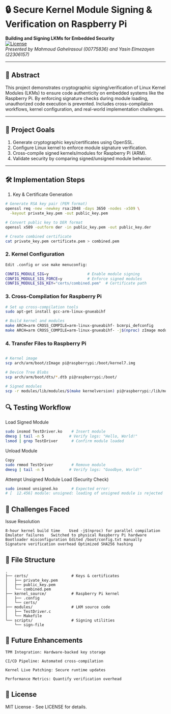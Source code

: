 # 🔒 Secure Kernel Module Signing & Verification on Raspberry Pi  
**Building and Signing LKMs for Embedded Security**  
[![License](https://img.shields.io/badge/License-MIT-blue.svg)](LICENSE)  
*Presented by Mahmoud Gahelrasoul (00775836) and Yasin Elmezayen (22306157)*  

---

## 📜 Abstract  
This project demonstrates cryptographic signing/verification of Linux Kernel Modules (LKMs) to ensure code authenticity on embedded systems like the Raspberry Pi. By enforcing signature checks during module loading, unauthorized code execution is prevented. Includes cross-compilation workflows, kernel configuration, and real-world implementation challenges.

---

## 🎯 Project Goals  
1. Generate cryptographic keys/certificates using OpenSSL.  
2. Configure Linux kernel to enforce module signature verification.  
3. Cross-compile signed kernels/modules for Raspberry Pi (ARM).  
4. Validate security by comparing signed/unsigned module behavior.  

---

## 🛠️ Implementation Steps  

1. Key & Certificate Generation  
```bash
# Generate RSA key pair (PEM format)
openssl req -new -newkey rsa:2048 -days 3650 -nodes -x509 \
  -keyout private_key.pem -out public_key.pem

# Convert public key to DER format
openssl x509 -outform der -in public_key.pem -out public_key.der

# Create combined certificate
cat private_key.pem certificate.pem > combined.pem
```

### 2. Kernel Configuration
```bash
Edit .config or use make menuconfig:

CONFIG_MODULE_SIG=y                 # Enable module signing
CONFIG_MODULE_SIG_FORCE=y           # Enforce signed modules
CONFIG_MODULE_SIG_KEY="certs/combined.pem"  # Certificate path
```

### 3. Cross-Compilation for Raspberry Pi
```bash
# Set up cross-compilation tools
sudo apt-get install gcc-arm-linux-gnueabihf

# Build kernel and modules
make ARCH=arm CROSS_COMPILE=arm-linux-gnueabihf- bcmrpi_defconfig
make ARCH=arm CROSS_COMPILE=arm-linux-gnueabihf- -j$(nproc) zImage modules dtbs
```

### 4. Transfer Files to Raspberry Pi
```bash

# Kernel image
scp arch/arm/boot/zImage pi@raspberrypi:/boot/kernel7.img

# Device Tree Blobs
scp arch/arm/boot/dts/*.dtb pi@raspberrypi:/boot/

# Signed modules
scp -r modules/lib/modules/$(make kernelversion) pi@raspberrypi:/lib/modules/
```

## 🔍 Testing Workflow
Load Signed Module
```bash
sudo insmod TestDriver.ko    # Insert module
dmesg | tail -n 5           # Verify logs: "Hello, World!"
lsmod | grep TestDriver      # Confirm module loaded
```

Unload Module
```bash
Copy
sudo rmmod TestDriver        # Remove module
dmesg | tail -n 5           # Verify logs: "Goodbye, World!"
```

Attempt Unsigned Module Load (Security Check)
```bash
sudo insmod unsigned.ko      # Expected error:
# [  12.456] module: unsigned: loading of unsigned module is rejected
```

## 🧩 Challenges Faced
Issue	Resolution
```
8-hour kernel build time	Used -j$(nproc) for parallel compilation
Emulator failures	Switched to physical Raspberry Pi hardware
Bootloader misconfiguration	Edited /boot/config.txt manually
Signature verification overhead	Optimized SHA256 hashing
```

## 📂 File Structure
```
.
├── certs/                   # Keys & certificates
│   ├── private_key.pem
│   ├── public_key.pem
│   └── combined.pem
├── kernel_source/           # Raspberry Pi kernel
│   ├── .config
│   └── certs/
├── modules/                 # LKM source code
│   ├── TestDriver.c
│   └── Makefile
└── scripts/                 # Signing utilities
    └── sign-file

```

## 🔮 Future Enhancements
```
TPM Integration: Hardware-backed key storage

CI/CD Pipeline: Automated cross-compilation

Kernel Live Patching: Secure runtime updates

Performance Metrics: Quantify verification overhead
```

## 📝 License
MIT License - See LICENSE for details.
